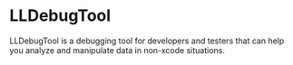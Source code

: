 # LLDebugTool
LLDebugTool is a debugging tool for developers and testers that can help you analyze and manipulate data in non-xcode situations.
